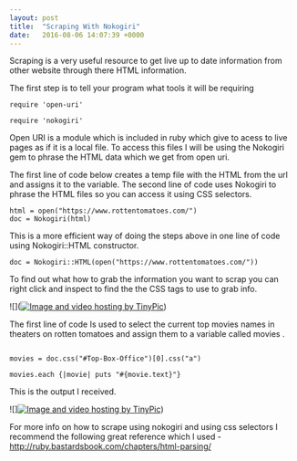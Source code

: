 ```yaml
---
layout: post
title:  "Scraping With Nokogiri"
date:   2016-08-06 14:07:39 +0000
---
```




Scraping is a very useful resource to get live up to date information from other website through there HTML information.

The first step is to tell your program what tools it will be requiring 

```
require 'open-uri'

require 'nokogiri'
```

Open URI is a module which is included in ruby which give to acess to live pages as if it is a local file.
To access this files I will be using the Nokogiri gem to phrase the HTML data which we get from open uri.

The first line of code below creates a temp file with the HTML from the url and assigns it to the variable.
The second line of code uses Nokogiri to phrase the HTML files so you can access it using CSS selectors.

```
html = open("https://www.rottentomatoes.com/")
doc = Nokogiri(html)
```

This is a more efficient way of doing the steps above in one line of code using  Nokogiri::HTML constructor.

```
doc = Nokogiri::HTML(open("https://www.rottentomatoes.com/"))
```

To find out what how to grab the information you want to scrap you can right click and inspect to find the the CSS tags to use to grab info.

![](<a href="http://tinypic.com?ref=344ckkk" target="_blank"><img src="http://i66.tinypic.com/344ckkk.png" border="0" alt="Image and video hosting by TinyPic"></a>)

The first line of code Is used to select the current top movies names in theaters on rotten tomatoes and assign them to a variable called movies .

```

movies = doc.css("#Top-Box-Office")[0].css("a")

movies.each {|movie| puts "#{movie.text}"}

```

This is the output I received.

![]<a href="http://tinypic.com?ref=dm7gd3" target="_blank"><img src="http://i64.tinypic.com/dm7gd3.png" border="0" alt="Image and video hosting by TinyPic"></a>)


For more info on how to scrape using nokogiri and using css selectors I recommend the following great reference which I used  -http://ruby.bastardsbook.com/chapters/html-parsing/










